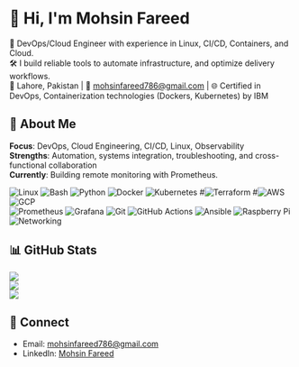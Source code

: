 
<!-- Colorful GitHub Profile README for Omar Sohail -->

# 👋 Hi, I'm Mohsin Fareed
🚀 DevOps/Cloud Engineer with experience in Linux, CI/CD, Containers, and Cloud.<br/>
🛠️ I build reliable tools to automate infrastructure, and optimize delivery workflows.<br/>
📍 Lahore, Pakistan | 📧 mohsinfareed786@gmail.com | 🌐 Certified in DevOps, Containerization technologies (Dockers, Kubernetes) by IBM

## 🌟 About Me
**Focus**: DevOps, Cloud Engineering, CI/CD, Linux, Observability<br/>
**Strengths**: Automation, systems integration, troubleshooting, and cross-functional collaboration<br/>
**Currently**: Building remote monitoring with Prometheus.

<!-- Badges and counters -->
<!-- ![Profile Views](https://komarev.com/ghpvc/?username=mohsin-fareed&color=blueviolet&style=flat-square) -->



<!-- ## 💼 Experience
**DevOps Engineer — Aletheia-AI (July 2023 – Present, Lahore)**
- Administered Linux (Ubuntu, Fedora, Debian, Raspberry Pi OS) and Windows; automation, config management, troubleshooting
- Led client-side software deployments in both local and cloud environments, optimizing setups for improved performance and scalability.
- Automate deployment pipelines using Bash, and other programming languages, significantly reducing manual processes and deployment time.
- Created cloud-backed remote monitoring with Prometheus + Grafana for fleet alerting and metrics
- Utilized Docker and Kubernetes for containerization and orchestration, ensuring high availability and scalability of applications.
- Designed, coded, integrated, and tested custom devices with AI pipelines for unified hardware/software solutions.
- Strengthened client relationships through consistent support, troubleshooting, and tailored deployment solutions, enhancing deployment efficiency.
- Skilled in troubleshooting network connectivity problems, including diagnosing IP conflicts, misconfigurednetwork interfaces, DNS resolution issues, and firewall settings.

## 🎓 Education
- BS. Computer Science — Govt. College University Faisalabad. (2017–2021)
- Fsc. Pre ENgineering — Board Of Intermediate and Secondary Education Faisalabad. (2015-2017)
- Matric With Science —  Board Of Intermediate and Secondary Education Faisalabad. (2013-2015)

## 🛡️ Certifications
- Introduction to DevOps By IBM — Completed
- Agile Development and Scrum By IBM — Completed
- Containers w/ Docker, Kubernetes & OpenShift — Completed
- Digital Marketing By DigiSkills — Completed
- WordPress By DigiSkills — Completed

## 🌐 Languages
- Urdu, Punjabi (Native) • English 

## 🧰 Tech Stack
<!-- Badges from https://github.com/Ileriayo/markdown-badges -->
![Linux](https://img.shields.io/badge/Linux-FCC624?style=for-the-badge&logo=linux&logoColor=black)
![Bash](https://img.shields.io/badge/Bash-121011?style=for-the-badge&logo=gnu-bash&logoColor=white)
![Python](https://img.shields.io/badge/Python-3776AB?style=for-the-badge&logo=python&logoColor=white)
![Docker](https://img.shields.io/badge/Docker-2496ED?style=for-the-badge&logo=docker&logoColor=white)
![Kubernetes](https://img.shields.io/badge/Kubernetes-326CE5?style=for-the-badge&logo=kubernetes&logoColor=white)
#![Terraform](https://img.shields.io/badge/Terraform-7B42BC?style=for-the-badge&logo=terraform&logoColor=white)
#![AWS](https://img.shields.io/badge/AWS-232F3E?style=for-the-badge&logo=amazon-aws&logoColor=FF9900)
![GCP](https://img.shields.io/badge/GCP-1a73e8?style=for-the-badge&logo=google-cloud&logoColor=white)<br/>
![Prometheus](https://img.shields.io/badge/Prometheus-E6522C?style=for-the-badge&logo=prometheus&logoColor=white)
![Grafana](https://img.shields.io/badge/Grafana-F46800?style=for-the-badge&logo=grafana&logoColor=white)
![Git](https://img.shields.io/badge/Git-F05032?style=for-the-badge&logo=git&logoColor=white)
![GitHub Actions](https://img.shields.io/badge/GitHub%20Actions-2088FF?style=for-the-badge&logo=github-actions&logoColor=white)
![Ansible](https://img.shields.io/badge/Ansible-EE0000?style=for-the-badge&logo=ansible&logoColor=white)
![Raspberry Pi](https://img.shields.io/badge/Raspberry%20Pi-C51A4A?style=for-the-badge&logo=raspberry-pi&logoColor=white)
![Networking](https://img.shields.io/badge/Networking-0A66C2?style=for-the-badge&logo=cisco&logoColor=white)

## 📊 GitHub Stats
<!-- GitHub stats from https://github.com/anuraghazra/github-readme-stats -->
![](https://github-readme-stats.vercel.app/api?username=mohsin-fareed&show_icons=true&theme=transparent&hide_border=false&include_all_commits=true&count_private=true)<br/>
![](https://github-readme-streak-stats.herokuapp.com/?user=mohsin-fareed&theme=transparent&hide_border=false)<br/>
![](https://github-readme-stats.vercel.app/api/top-langs/?username=mohsin-fareed&layout=compact&theme=transparent&hide_border=false&count_private=true)


<!-- GitHub stats from https://github.com/anuraghazra/github-readme-stats -->
<!-- ![](https://github-readme-stats.vercel.app/api?username=mohsin-fareed&theme=transparent&hide_border=false&include_all_commits=true&count_private=true)<br/> -->
<!-- ![](https://github-readme-streak-stats.herokuapp.com/?user=omar-sohail&theme=transparent&hide_border=false)<br/> -->
<!-- ![](https://github-readme-stats.vercel.app/api/top-langs/?username=omar-sohail&layout=compact&theme=transparent&hide_border=false) -->

## 🤝 Connect
- Email: [mohsinfareed786@gmail.com](mailto:mohsinfareed786@gmail.com)
- LinkedIn: [Mohsin Fareed](https://www.linkedin.com/in/mohsin-fareed-b92a97183/)

<!-- Inspired by community README designs; customized to reflect Omar's skills and experience. -->